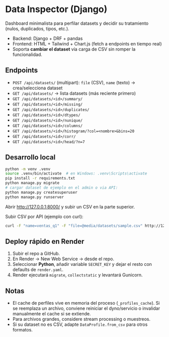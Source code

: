 # Data Inspector (Django)

Dashboard minimalista para perfilar datasets y decidir su tratamiento (nulos, duplicados, tipos, etc.).
- Backend: Django + DRF + pandas
- Frontend: HTML + Tailwind + Chart.js (fetch a endpoints en tiempo real)
- Soporta **cambiar el dataset** vía carga de CSV sin romper la funcionalidad.

## Endpoints
- `POST /api/datasets/` (multipart): `file` (CSV), `name` (texto) → crea/selecciona dataset
- `GET /api/datasets/` → lista datasets (más reciente primero)
- `GET /api/datasets/<id>/summary/`
- `GET /api/datasets/<id>/missing/`
- `GET /api/datasets/<id>/duplicates/`
- `GET /api/datasets/<id>/dtypes/`
- `GET /api/datasets/<id>/nunique/`
- `GET /api/datasets/<id>/columns/`
- `GET /api/datasets/<id>/histogram/?col=<nombre>&bins=20`
- `GET /api/datasets/<id>/corr/`
- `GET /api/datasets/<id>/head/?n=7`

## Desarrollo local
```bash
python -m venv .venv
source .venv/bin/activate  # en Windows: .venv\Scripts\activate
pip install -r requirements.txt
python manage.py migrate
# cargar dataset de ejemplo en el admin o via API:
python manage.py createsuperuser
python manage.py runserver
```
Abrir http://127.0.0.1:8000/ y subir un CSV en la parte superior.

Subir CSV por API (ejemplo con curl):
```bash
curl -F "name=ventas_q1" -F "file=@media/datasets/sample.csv" http://127.0.0.1:8000/api/datasets/
```

## Deploy rápido en Render
1. Subir el repo a GitHub.
2. En Render → New Web Service → desde el repo.
3. Seleccionar **Python**, añadir variable `SECRET_KEY` y dejar el resto con defaults de `render.yaml`.
4. Render ejecutará `migrate`, `collectstatic` y levantará Gunicorn.

## Notas
- El cache de perfiles vive en memoria del proceso (`_profiles_cache`). Si se reemplaza un archivo, conviene reiniciar el dyno/servicio o invalidar manualmente el cache si se extiende.
- Para archivos grandes, considere stream processing o muestreos.
- Si su dataset no es CSV, adapte `DataProfile.from_csv` para otros formatos.
